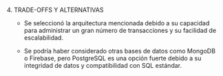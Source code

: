 4. TRADE-OFFS Y ALTERNATIVAS

   - Se seleccionó la arquitectura mencionada debido a su capacidad para administrar un gran número de transacciones y su facilidad de escalabilidad.

   - Se podría haber considerado otras bases de datos como MongoDB o Firebase, pero PostgreSQL es una opción fuerte debido a su integridad de datos y compatibilidad con SQL estándar.